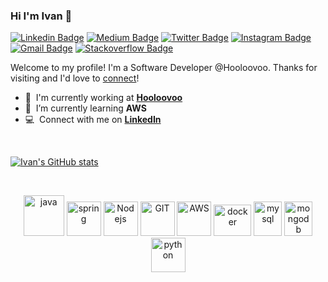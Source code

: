 ### Hi I'm Ivan 👋

[![Linkedin Badge](https://img.shields.io/badge/-ivasiljevic-blue?style=flat&logo=Linkedin&logoColor=white&link=https://www.linkedin.com/in/ivasiljevic/)](https://www.linkedin.com/in/ivasiljevic/)
[![Medium Badge](https://img.shields.io/badge/-@robince885-000000?style=flat&labelColor=000000&logo=Medium&link=https://medium.com/@robince885)](https://medium.com/@robince885)
[![Twitter Badge](https://img.shields.io/badge/-@robince885-1ca0f1?style=flat&labelColor=1ca0f1&logo=twitter&logoColor=white&link=https://twitter.com/robince885)](https://twitter.com/robince885)
[![Instagram Badge](https://img.shields.io/badge/-@crveni_mrav-purple?style=flat&logo=instagram&logoColor=white&link=https://www.instagram.com/crveni_mrav/)](https://www.instagram.com/crveni_mrav)
[![Gmail Badge](https://img.shields.io/badge/-robince885-c14438?style=flat&logo=Gmail&logoColor=white&link=mailto:robince885@gmail.com)](mailto:robince885@gmail.com)
[![Stackoverflow Badge](https://img.shields.io/badge/Stack_Overflow-FE7A16?style=flat&logo=stack-overflow&logoColor=white&link=https://stackoverflow.com/users/1386584/ivan-vasiljevic)](https://stackoverflow.com/users/1386584/ivan-vasiljevic)

Welcome to my profile! I'm a Software Developer @Hooloovoo. Thanks for visiting and I'd love to [connect](https://www.linkedin.com/in/ivasiljevic/)!

- :office: &nbsp;I'm currently working at **[Hooloovoo]**
- :seedling: &nbsp;I’m currently learning **AWS**
- :computer: &nbsp;Connect with me on **[LinkedIn]**

<br />

[![Ivan's GitHub stats](https://github-readme-stats.vercel.app/api?username=ivanvs&count_private=true&show_icons=true)](https://github.com/ivanvs/github-readme-stats)

<br />

<p align="center">
      <img src="https://www.vectorlogo.zone/logos/java/java-icon.svg" alt="java" width="65" height="65"/> 
      <img src="https://www.vectorlogo.zone/logos/springio/springio-icon.svg" alt="spring" width="55" height="55"/>
      <img src="https://www.vectorlogo.zone/logos/nodejs/nodejs-icon.svg" alt="Nodejs" width="55" height="55"/>
      <img src="https://www.vectorlogo.zone/logos/git-scm/git-scm-icon.svg" alt="GIT" width="55" height="55"/> 
      <img src="https://www.vectorlogo.zone/logos/amazon_aws/amazon_aws-icon.svg" alt="AWS" width="55" height="55"/>
      <img src="https://www.vectorlogo.zone/logos/docker/docker-official.svg" alt="docker" width="60" height="50"/>
      <img src="https://www.vectorlogo.zone/logos/mysql/mysql-icon.svg" alt="mysql" width="45" height="55"/>
      <img src="https://www.vectorlogo.zone/logos/mongodb/mongodb-icon.svg" alt="mongodb" width="45" height="55"/>
      <img src="https://www.vectorlogo.zone/logos/python/python-icon.svg" alt="python" width="55" height="55"/>
</p>

<!-- links -->

[hooloovoo]: https://hooloovoo.rs/ "Hooloovoo"
[linkedin]: https://www.linkedin.com/in/ivasiljevic/ "Ivan Vasiljevic LinkedIn"

<!--
**ivanvs/ivanvs** is a ✨ _special_ ✨ repository because its `README.md` (this file) appears on your GitHub profile.

Here are some ideas to get you started:

- 🔭 I’m currently working on ...
- 🌱 I’m currently learning ...
- 👯 I’m looking to collaborate on ...
- 🤔 I’m looking for help with ...
- 💬 Ask me about ...
- 📫 How to reach me: ...
- 😄 Pronouns: ...
- ⚡ Fun fact: ...
-->
